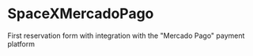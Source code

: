 # SpaceXMercadoPago
First reservation form with integration with the "Mercado Pago" payment platform
